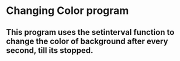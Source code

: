 # Changing Color program
## This program uses the setinterval function to change the color of background after every second, till its stopped. 